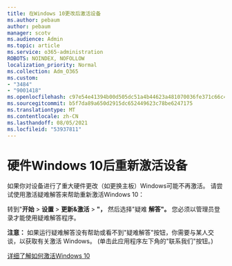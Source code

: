 ```yaml
---
title: 在Windows 10更改后激活设备
ms.author: pebaum
author: pebaum
manager: scotv
ms.audience: Admin
ms.topic: article
ms.service: o365-administration
ROBOTS: NOINDEX, NOFOLLOW
localization_priority: Normal
ms.collection: Adm_O365
ms.custom:
- "3484"
- "9001418"
ms.openlocfilehash: c97e54e41394b00d505dc51a4b44623a481070036fe371c66c4bba5afd362663
ms.sourcegitcommit: b5f7da89a650d2915dc652449623c78be6247175
ms.translationtype: MT
ms.contentlocale: zh-CN
ms.lasthandoff: 08/05/2021
ms.locfileid: "53937811"
---
```

# <a name="reactivating-windows-10-after-a-hardware-change"></a>硬件Windows 10后重新激活设备

如果你对设备进行了重大硬件更改（如更换主板）Windows可能不再激活。 请尝试使用激活疑难解答来帮助重新激活Windows 10：

转到"**开始**  >  **设置**  >  **更新&激活**  >  **"，** 然后选择"疑难 **解答"。** 您必须以管理员登录才能使用疑难解答程序。

**注意：** 如果运行疑难解答没有帮助或看不到"疑难解答"按钮，你需要与某人交谈，以获取有关激活 Windows。  (单击此应用程序左下角的"联系我们"按钮。) 

[详细了解如何激活Windows 10](https://support.microsoft.com/help/12440/windows-10-activate)

